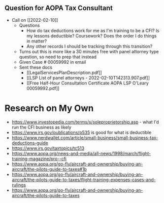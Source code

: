 ## Question for AOPA Tax Consultant
- Call on [[2022-02-10]]
	- Questions
		- How do tax deductions work for me as I'm training to be a CFI? Is my lessons deductible? Coursework? Does the order I do things in matter?
		- Any other records I should be tracking through this transition?
	- Turns out this is more like a 30 minutes free with panel attorney type question, so need to prep that instead
	- Given Case # 00059992 in email
	- Sent these docs
		- [[LegalServicesPlanDescription.pdf]]
		- [[LSP List of panel attorneys - 2022-02-10T142313.907.pdf]]
		- [[Free Half-Hour Consultation Certificate AOPA LSP O'Leary 00059992.pdf]]


# Research on My Own
* https://www.investopedia.com/terms/s/soleproprietorship.asp - what I'd run the CFI business as likely
* https://www.irs.gov/publications/p535 is good for what is deductible
* https://www.nerdwallet.com/article/small-business/small-business-tax-deductions-guide
* https://www.irs.gov/taxtopics/tc513
* https://www.aopa.org/news-and-media/all-news/1998/march/flight-training-magazine/pro--cfi
* https://www.aopa.org/go-fly/aircraft-and-ownership/buying-an-aircraft/the-pilots-guide-to-taxes#1b
* https://www.aopa.org/go-fly/aircraft-and-ownership/buying-an-aircraft/the-pilots-guide-to-taxes/flight-training-expenses-cases-and-rulings
* https://www.aopa.org/go-fly/aircraft-and-ownership/buying-an-aircraft/the-pilots-guide-to-taxes